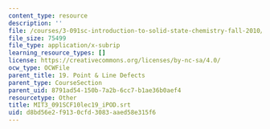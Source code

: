 ```yaml
---
content_type: resource
description: ''
file: /courses/3-091sc-introduction-to-solid-state-chemistry-fall-2010/d8bd56e2f9130cfd3083aaed58e315f6_MIT3_091SCF10lec19_iPOD.srt
file_size: 75499
file_type: application/x-subrip
learning_resource_types: []
license: https://creativecommons.org/licenses/by-nc-sa/4.0/
ocw_type: OCWFile
parent_title: 19. Point & Line Defects
parent_type: CourseSection
parent_uid: 8791ad54-150b-7a2b-6cc7-b1ae36b0aef4
resourcetype: Other
title: MIT3_091SCF10lec19_iPOD.srt
uid: d8bd56e2-f913-0cfd-3083-aaed58e315f6
---
```

